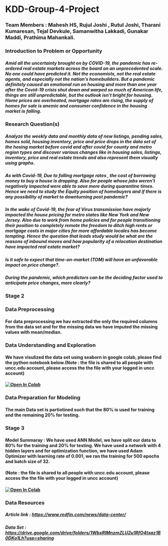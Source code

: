 # KDD-Group-4-Project

### Team Members : Mahesh HS, Rujul Joshi , Rutul Joshi, Tharani Kumaresan, Tejal Devkule, Samanwitha Lakkadi, Gunakar Maddi, Prathima Mahankali.

### Introduction to Problem or Opportunity
##### Amid all the uncertainty brought on by COVID-19, the pandemic has re-ordered real estate markets across the board on an unprecedented scale. No one could have predicted it. Not the economists, not the real estate agents, and especially not the nation’s homebuilders. But a pandemic definitely caused an emotional run on housing and more than one year after the Covid-19 crisis shut down and warped so much of American life, things are still unpredictable, but the outlook isn’t bright for housing. Home prices are overheated, mortgage rates are rising, the supply of homes for sale is anemic and consumer confidence in the housing market is falling.
  

### Research Question(s)
##### Analyze the weekly data and monthly data of new listings, pending sales, homes sold, housing inventory, price and price drops in the data set of the hosing market before covid and after covid for county and metro region types and discover various changes  like in housing sales,  listings, inventory, price and real estate trends and also represent them visually using graphs.
##### As  with Covid-19, Due to falling mortgage rates , the cost of borrowing money to buy a house is dropping. Also for people whose jobs weren’t negatively impacted were able to save more during quarantine times. Hence we need to study the Equity position of homebuyers and if there is any possibility of market to downturning post pandemic?
##### In the wake of Covid-19, the fear of Virus transmission have majorly impacted the house pricing for metro states like New York and New Jersey. Also due to work from home policies and for people transitioning their position to completely remote the freedom to ditch high rents or mortgage costs in major cities for more affordable locales has become tempting. Hence the question that leads study would be what are the reasons of inbound moves and  how popularity of a relocation destination have impacted real estate market?
##### Is it safe to expect that time-on-market (TOM) will have an unfavorable impact on price change?.
##### During the pandemic, which predictors can be the deciding factor used to anticipate price changes, more clearly?

### Stage 2 
### Data Preprocessing
#### For data preprocessing we hav extracted the only the required columns from the data set and for the missing data we have imputed the missing values with mean/median.
### Data Understanding and Exploration
#### We have visulized the data set using seaborn in google colab, please find the python notebook below.(Note : the file is shared to all people with uncc.edu account, please access the the file with your logged in uncc account)  
##### [![Open In Colab](https://colab.research.google.com/assets/colab-badge.svg)](https://colab.research.google.com/drive/18hPXngk_eccdJhUNni-OAqzfSx5f1mdq?usp=sharing)
### Data Preparation for Modeling
#### The main Data set is partiotined such that the 80% is used for training and the remaining 20% for testing.

### Stage 3
#### Model Summaray : We have used ANN Model, we have split our data to 80% for the training and 20% for testing. We have used a network with 4 hidden layers and for optimization function, we have used Adam Optimizer with learning rate of 0.001, we ran the training for 500 epochs and batch size of 32.
#### (Note : the file is shared to all people with uncc.edu account, please access the the file with your logged in uncc account)
#### [![Open In Colab](https://colab.research.google.com/assets/colab-badge.svg)](https://colab.research.google.com/drive/1QOYGkaR89PmuEH1akaA670bIhcz6NKI9?usp=sharing)


### Data Resources
##### Article link : https://www.redfin.com/news/data-center/
##### Data Set : https://drive.google.com/drive/folders/1WbxRlMnzmZLU2u1RfO4txaz1B0DKo1Lh?usp=sharing
